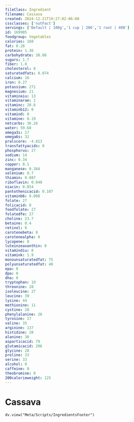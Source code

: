 ```yaml
---
fileClass: Ingredient
filename: Cassava
created: 2024-12-21T19:27:02-06:00
cssclasses: ['nutFact']
servings: ['Default | 100g','1 cup | 206','1 root | 408']
id: 169985
foodgroup: Vegetables
calories: 160
fat: 0.28
protein: 1.36
carbohydrate: 38.06
sugars: 1.7
fiber: 1.8
cholesterol: 0
saturatedfats: 0.074
calcium: 16
iron: 0.27
potassium: 271
magnesium: 21
vitaminaiu: 13
vitaminarae: 1
vitaminc: 20.6
vitaminb12: 0
vitamind: 0
vitamine: 0.19
netcarbs: 36.26
water: 59.68
omega3s: 17
omega6s: 32
pralscore: -4.813
transfattyacids: 0
phosphorus: 27
sodium: 14
zinc: 0.34
copper: 0.1
manganese: 0.384
selenium: 0.7
thiamin: 0.087
riboflavin: 0.048
niacin: 0.854
pantothenicacid: 0.107
vitaminb6: 0.088
folate: 27
folicacid: 0
foodfolate: 27
folatedfe: 27
choline: 23.7
betaine: 0.4
retinol: 0
carotenebeta: 8
carotenealpha: 0
lycopene: 0
luteinzeaxanthin: 0
vitamindiu: 0
vitamink: 1.9
monounsaturatedfat: 75
polyunsaturatedfat: 48
epa: 0
dpa: 0
dha: 0
tryptophan: 19
threonine: 28
isoleucine: 27
leucine: 39
lysine: 44
methionine: 11
cystine: 28
phenylalanine: 26
tyrosine: 17
valine: 35
arginine: 137
histidine: 20
alanine: 38
asparticacid: 79
glutamicacid: 206
glycine: 28
proline: 33
serine: 33
alcohol: 0
caffeine: 0
theobromine: 0
200calorieweight: 125
---
```


# Cassava

```dataviewjs
dv.view("Meta/Scripts/IngredientsFooter")
```